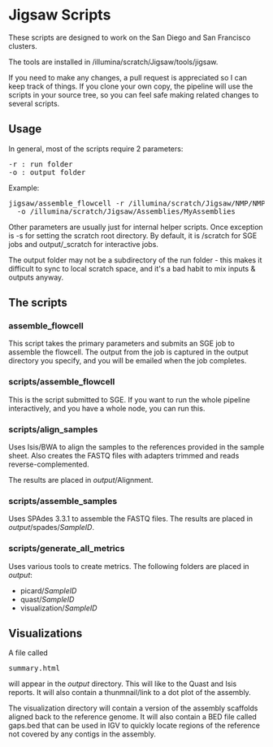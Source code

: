 Jigsaw Scripts
==============

These scripts are designed to work on the San Diego and San Francisco clusters.

The tools are installed in /illumina/scratch/Jigsaw/tools/jigsaw.

If you need to make any changes, a pull request is appreciated so I can keep track of things. If you clone your own copy, the pipeline will use the scripts in your source tree, so you can feel safe making related changes to several scripts.

<h2>Usage</h2>

In general, most of the scripts require 2 parameters:
<pre>
-r : run folder
-o : output folder
</pre>
Example:
<pre>
jigsaw/assemble_flowcell -r /illumina/scratch/Jigsaw/NMP/NMP_Seq_Runs/MyFlowcell \
  -o /illumina/scratch/Jigsaw/Assemblies/MyAssemblies
</pre>
Other parameters are usually just for internal helper scripts. Once exception is -s for setting the scratch root directory. By default, it is /scratch for SGE jobs and output/_scratch for interactive jobs.

The output folder may not be a subdirectory of the run folder - this makes it difficult to sync to local scratch space, and it's a bad habit to mix inputs & outputs anyway.

<h2>The scripts</h2>
<h3>assemble_flowcell</h3>
This script takes the primary parameters and submits an SGE job to assemble the flowcell. The output from the job is captured in the output directory you specify, and you will be emailed when the job completes.
<h3>scripts/assemble_flowcell</h3>
This is the script submitted to SGE. If you want to run the whole pipeline interactively, and you have a whole node, you can run this.
<h3>scripts/align_samples</h3>
Uses Isis/BWA to align the samples to the references provided in the sample sheet. Also creates the FASTQ files with adapters trimmed and reads reverse-complemented.

The results are placed in  <em>output</em>/Alignment.

<h3>scripts/assemble_samples</h3>
Uses SPAdes 3.3.1 to assemble the FASTQ files. The results are placed in <em>output</em>/spades/<em>SampleID</em>.

<h3>scripts/generate_all_metrics</h3>
Uses various tools to create metrics. The following folders are placed in <em>output</em>:
<ul>
<li>picard/<em>SampleID</em></li>
<li>quast/<em>SampleID</em></li>
<li>visualization/<em>SampleID</em></li>
</ul>

<h2>Visualizations</h2>
A file called <pre>summary.html</pre> will appear in the <em>output</em> directory. This will like to the Quast and Isis reports. It will also contain a thunmnail/link to a dot plot of the assembly.

The visualization directory will contain a version of the assembly scaffolds aligned back to the reference genome. It will also contain a BED file called gaps.bed that can be used in IGV to quickly locate regions of the reference not covered by any contigs in the assembly.
